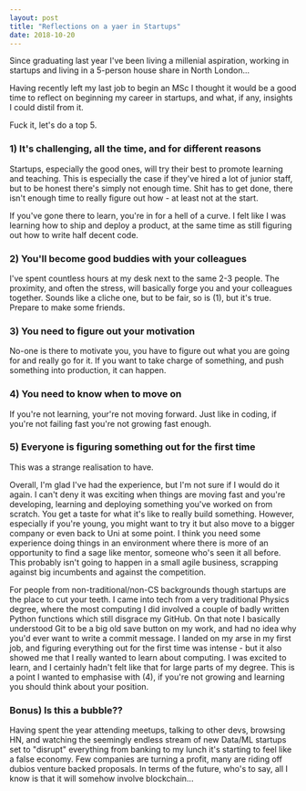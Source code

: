 ```yaml
---
layout: post
title: "Reflections on a yaer in Startups"
date: 2018-10-20
---
```


Since graduating last year I've been living a millenial aspiration, working in startups
and living in a 5-person house share in North London...

Having recently left my last job to begin an MSc I thought it would be a good time to
reflect on beginning my career in startups, and what, if any, insights I could distil
from it.

Fuck it, let's do a top 5.

### 1) It's challenging, all the time, and for different reasons
Startups, especially the good ones, will try their best to promote learning and teaching.
This is especially the case if they've hired a lot of junior staff, but to be honest
there's simply not enough time. Shit has to get done, there isn't enough time to really
figure out how - at least not at the start.

If you've gone there to learn, you're in for a hell of a curve. I felt like I was learning
how to ship and deploy a product, at the same time as still figuring out how to write half
decent code.

### 2) You'll become good buddies with your colleagues
I've spent countless hours at my desk next to the same 2-3 people. The proximity, and often
the stress, will basically forge you and your colleagues together. Sounds like a cliche one, 
but to be fair, so is (1), but it's true. Prepare to make some friends.

### 3) You need to figure out your motivation
No-one is there to motivate you, you have to figure out what you are going for and really go
for it. If you want to take charge of something, and push something into production, it
can happen. 

### 4) You need to know when to move on
If you're not learning, your're not moving forward. Just like in coding, if you're not failing
fast you're not growing fast enough.

### 5) Everyone is figuring something out for the first time
This was a strange realisation to have. 

Overall, I'm glad I've had the experience, but I'm not sure if I would do it again. I can't
deny it was exciting when things are moving fast and you're developing, learning and deploying
something you've worked on from scratch. You get a taste for what it's like to really build
something. However, especially if you're young, you might want to try it but also move to a
bigger company or even back to Uni at some point. I think you need some experience doing things
in an environment where there is more of an opportunity to find a sage like mentor, someone who's
seen it all before. This probably isn't going to happen in a small agile business, scrapping
against big incumbents and against the competition.

For people from non-traditional/non-CS backgrounds though startups are the place to cut your
teeth. I came into tech from a very traditional Physics degree, where the most computing I
did involved a couple of badly written Python functions which still disgrace my GitHub. On that
note I basically understood Git to be a big old save button on my work, and had no idea why you'd
ever want to write a commit message. I landed on my arse in my first job, and figuring everything
out for the first time was intense - but it also showed me that I really wanted to learn about
computing. I was excited to learn, and I certainly hadn't felt like that for large parts of my
degree. This is a point I wanted to emphasise with (4), if you're not growing and learning you
should think about your position.

### Bonus) Is this a bubble??
Having spent the year attending meetups, talking to other devs, browsing HN, and watching
the seemingly endless stream of new Data/ML startups set to "disrupt" everything from banking
to my lunch it's starting to feel like a false economy. Few companies are turning a profit,
many are riding off dubios venture backed proposals. In terms of the future, who's to say,
all I know is that it will somehow involve blockchain...
 
